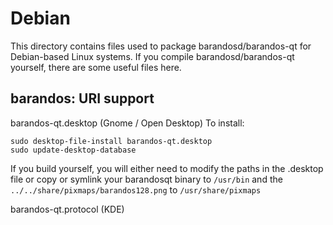 
Debian
====================
This directory contains files used to package barandosd/barandos-qt
for Debian-based Linux systems. If you compile barandosd/barandos-qt yourself, there are some useful files here.

## barandos: URI support ##


barandos-qt.desktop  (Gnome / Open Desktop)
To install:

	sudo desktop-file-install barandos-qt.desktop
	sudo update-desktop-database

If you build yourself, you will either need to modify the paths in
the .desktop file or copy or symlink your barandosqt binary to `/usr/bin`
and the `../../share/pixmaps/barandos128.png` to `/usr/share/pixmaps`

barandos-qt.protocol (KDE)

